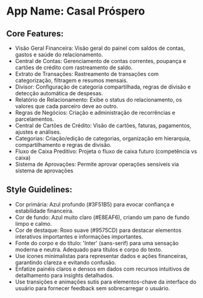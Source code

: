 # **App Name**: Casal Próspero

## Core Features:

- Visão Geral Financeira: Visão geral do painel com saldos de contas, gastos e saúde do relacionamento.
- Central de Contas: Gerenciamento de contas correntes, poupança e cartões de crédito com rastreamento de saldo.
- Extrato de Transações: Rastreamento de transações com categorização, filtragem e resumos mensais.
- Divisor: Configuração de categoria compartilhada, regras de divisão e detecção automática de despesas.
- Relatório de Relacionamento: Exibe o status do relacionamento, os valores que cada parceiro deve ao outro.
- Regras de Negócios: Criação e administração de recorrências e parcelamentos.
- Central de Cartões de Crédito: Visão de cartões, faturas, pagamentos, ajustes e análises.
- Categorias: Criação/edição de categorias, organização em hierarquia, compartilhamento e regras de divisão.
- Fluxo de Caixa Preditivo: Projeta o fluxo de caixa futuro (competência vs caixa)
- Sistema de Aprovações: Permite aprovar operações sensíveis via sistema de aprovações

## Style Guidelines:

- Cor primária: Azul profundo (#3F51B5) para evocar confiança e estabilidade financeira.
- Cor de fundo: Azul muito claro (#E8EAF6), criando um pano de fundo limpo e calmo.
- Cor de destaque: Roxo suave (#9575CD) para destacar elementos interativos importantes e informações importantes.
- Fonte do corpo e do título: 'Inter' (sans-serif) para uma sensação moderna e neutra. Adequado para títulos e corpo do texto.
- Use ícones minimalistas para representar dados e ações financeiras, garantindo clareza e evitando confusão.
- Enfatize painéis claros e densos em dados com recursos intuitivos de detalhamento para insights detalhados.
- Use transições e animações sutis para elementos-chave da interface do usuário para fornecer feedback sem sobrecarregar o usuário.